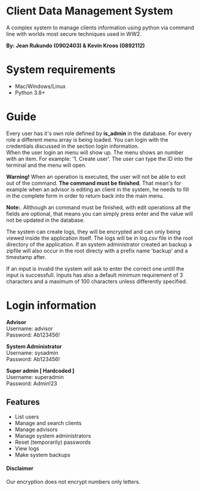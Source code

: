 # Client Data Management System
A complex system to manage clients information using python via command line with worlds most secure techniques used in WW2.

**By: Jean Rukundo (0902403) & Kevin Kroos (0892112)**

# System requirements
- Mac/Windows/Linux
- Python 3.8+

# Guide
Every user has it's own role defined by **is_admin** in the database. For every role a different menu array is being loaded. You can login with the credentials discussed in the section login information.  
When the user login an menu will show up. The menu shows an number with an item. For example: '1. Create user'. The user can type the ID into the terminal and the menu will open.  
  
  
**Warning!**
When an operation is executed, the user will not be able to exit out of the command. **The command must be finished**. That mean's for example when an advisor is editing an client in the system, he needs to fill in the complete form in order to return back into the main menu.  
  
**Note:**. 
Allthough an command must be finished, with edit operations all the fields are optional, that means you can simply press enter and the value will not be updated in the database.
  
  
The system can create logs, they will be encrypted and can only being viewed inside the application itself. The logs will be in log.csv file in the root directory of the application. If an system administrator created an backup a zipfile will also occur in the root directy with a prefix name 'backup' and a timestamp after.  
  
If an input is invalid the system will ask to enter the correct one untill the input is successfull. Inputs has also a default minimum requirement of 3 characters and a maximum of 100 characters unless differently specified.  


# Login information

**Advisor**  
Username: advisor  
Password: Ab123456!   
  
**System Administrator**  
Username: sysadmin  
Password: Ab123456!  
  
**Super admin [ Hardcoded ]**  
Username: superadmin  
Password: Admin!23  
  
## Features
- List users
- Manage and search clients 
- Manage advisors
- Manage system administrators
- Reset (temporarily) passwords
- View logs
- Make system backups


#### Disclaimer
Our encryption does not encrypt numbers only letters.
